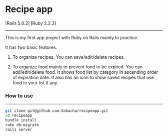 # Recipe app
[Rails 5.0.2]
[Ruby 2.2.3]

---

This is my first app project with Ruby on Rails mainly to practice.

It has two basic features.

1. To organize recipes. You can save/edit/delete recipes.

2. To organize food mainly to prevent food to be expired. You can add/edit/delete food. It shows food list by category in ascending order of expiration date.
It also has an icon to show saved recipes that use food in your list if any.

### How to use

---

```bash
git clone git@github.com:Sobacha/recipeapp.git
cd recipeapp
bundle install
rake db:migrate
rails server
```
